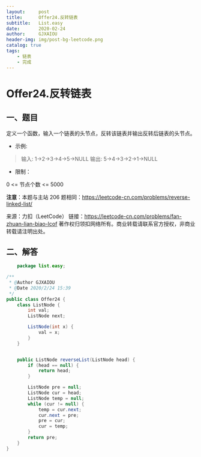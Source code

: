 ```yaml
---
layout:     post
title:      Offer24.反转链表
subtitle:   List.easy
date:       2020-02-24
author:     GJXAIOU
header-img: img/post-bg-leetcode.png
catalog: true
tags:
    - 链表
	- 完成
---
```


# Offer24.反转链表

## 一、题目

定义一个函数，输入一个链表的头节点，反转该链表并输出反转后链表的头节点。

 

- 示例:

> 输入: 1->2->3->4->5->NULL
> 输出: 5->4->3->2->1->NULL

- 限制：

0 <= 节点个数 <= 5000

**注意**：本题与主站 206 题相同：https://leetcode-cn.com/problems/reverse-linked-list/

来源：力扣（LeetCode）
链接：https://leetcode-cn.com/problems/fan-zhuan-lian-biao-lcof
著作权归领扣网络所有。商业转载请联系官方授权，非商业转载请注明出处。



## 二、解答

```java
 	package list.easy;

/**
 * @Author GJXAIOU
 * @Date 2020/2/24 15:39
 */
public class Offer24 {
    class ListNode {
        int val;
        ListNode next;

        ListNode(int x) {
            val = x;
        }
    }


    public ListNode reverseList(ListNode head) {
        if (head == null) {
            return head;
        }

        ListNode pre = null;
        ListNode cur = head;
        ListNode temp = null;
        while (cur != null) {
            temp = cur.next;
            cur.next = pre;
            pre = cur;
            cur = temp;
        }
        return pre;
    }
}

```

